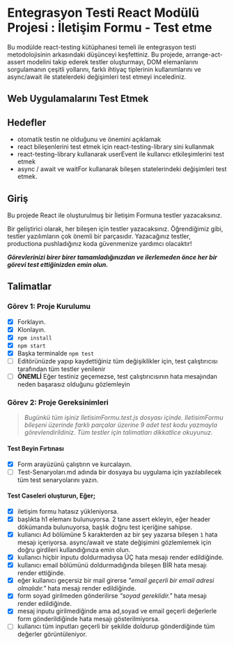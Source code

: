 # Entegrasyon Testi React Modülü Projesi : İletişim Formu - Test etme

Bu modülde react-testing kütüphanesi temeli ile entegrasyon testi metodolojisinin arkasındaki düşünceyi keşfettiniz. Bu projede, arrange-act-assert modelini takip ederek testler oluşturmayı, DOM elemanlarını sorgulamanın çeşitli yollarını, farklı ihtiyaç tiplerinin kullanımlarını ve async/await ile statelerdeki değişimleri test etmeyi incelediniz.

## Web Uygulamalarını Test Etmek

## Hedefler

- otomatik testin ne olduğunu ve önemini açıklamak
- react bileşenlerini test etmek için react-testing-library sini kullanmak
- react-testing-library kullanarak userEvent ile kullanıcı etkileşimlerini test etmek
- async / await ve waitFor kullanarak bileşen statelerindeki değişimleri test etmek.

## Giriş

Bu projede React ile oluşturulmuş bir İletişim Formuna testler yazacaksınız.

Bir geliştirici olarak, her bileşen için testler yazacaksınız. Öğrendiğimiz gibi, testler yazılımların çok önemli bir parçasıdır.
Yazacağınız testler, productiona pushladığınız koda güvenmenize yardımcı olacaktır!

**_Görevlerinizi birer birer tamamladığınızdan ve ilerlemeden önce her bir görevi test ettiğinizden emin olun._**

## Talimatlar

### Görev 1: Proje Kurulumu

- [x] Forklayın.
- [x] Klonlayın.
- [x] `npm install`
- [x] `npm start`
- [x] Başka terminalde `npm test`
- [ ] Editörünüzde yapıp kaydettiğiniz tüm değişiklikler için, test çalıştırıcısı tarafından tüm testler yenilenir
- [ ] **ÖNEMLİ** Eğer testiniz geçemezse, test çalıştırıcısının hata mesajından neden başarasız olduğunu gözlemleyin

### Görev 2: Proje Gereksinimleri

> _Bugünkü tüm işiniz IletisimFormu.test.js dosyası içinde. IletisimFormu bileşeni üzerinde farklı parçalar üzerine 9 adet test kodu yazmayla görevlendirildiniz. Tüm testler için talimatları dikkatlice okuyunuz._

#### Test Beyin Fırtınası

- [x] Form arayüzünü çalıştırın ve kurcalayın.
- [ ] Test-Senaryoları.md adında bir dosyaya bu uygulama için yazılabilecek tüm test senaryolarını yazın.

#### Test Caseleri oluşturun, Eğer;

- [x] iletişim formu hatasız yükleniyorsa.
- [x] başlıkta h1 elemanı bulunuyorsa. 2 tane assert ekleyin, eğer header dökümanda bulunuyorsa, başlık doğru test içeriğine sahipse.
- [x] kullanıcı Ad bölümüne 5 karakterden az bir şey yazarsa bileşen `1` hata mesajı içeriyorsa. async/await ve state değişimini gözlemlemek için doğru girdileri kullandığınıza emin olun.
- [x] kullanıcı hiçbir inputu doldurmadıysa ÜÇ hata mesajı render edildiğinde.
- [x] kullanıcı email bölümünü doldurmadığında bileşen BİR hata mesajı render ettiğinde.
- [x] eğer kullanıcı geçersiz bir mail girerse _"email geçerli bir email adresi olmalıdır."_ hata mesajı render edildiğinde.
- [x] form soyad girilmeden gönderilirse _"soyad gereklidir."_ hata mesajı render edildiğinde.
- [x] mesaj inputu girilmediğinde ama ad,soyad ve email geçerli değerlerle form gönderildiğinde hata mesajı gösterilmiyorsa.
- [ ] kullanıcı tüm inputları geçerli bir şekilde doldurup gönderdiğinde tüm değerler görüntüleniyor.
